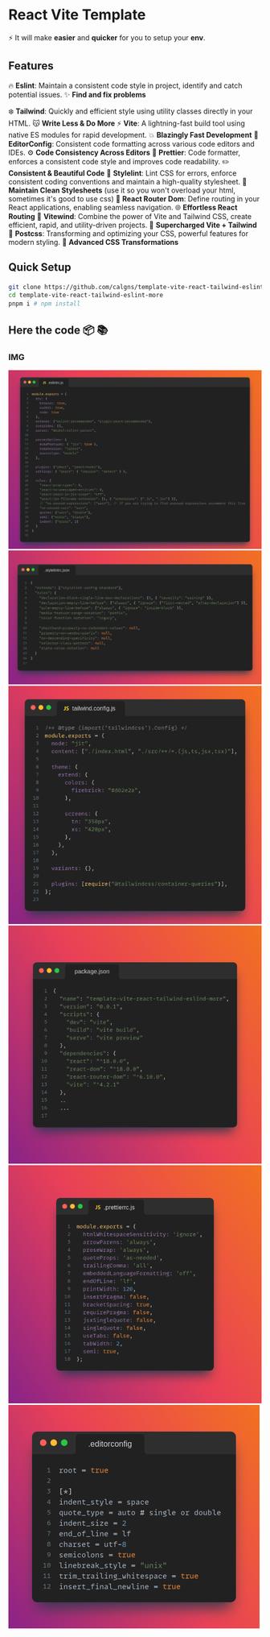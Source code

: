 # React Vite Template

:zap: It will make **easier** and **quicker** for you to setup your **env**.

## Features

:fire: **Eslint**: Maintain a consistent code style in project, identify and catch potential issues. ✨ **Find and fix problems**

:snowflake: **Tailwind**: Quickly and efficient style using utility classes directly in your HTML. :kissing_cat: **Write Less & Do More**
:zap: **Vite**: A lightning-fast build tool using native ES modules for rapid development. :collision: **Blazingly Fast Development**
:rat: **EditorConfig**: Consistent code formatting across various code editors and IDEs. ⚙️ **Code Consistency Across Editors**
:triangular_ruler: **Prettier**: Code formatter, enforces a consistent code style and improves code readability. :pencil2: **Consistent & Beautiful Code**
:tophat: **Stylelint**: Lint CSS for errors, enforce consistent coding conventions and maintain a high-quality stylesheet. :hocho: **Maintain Clean Stylesheets** (use it so you won't overload your html, sometimes it's good to use css)
:link: **React Router Dom**: Define routing in your React applications, enabling seamless navigation. 🌐 **Effortless React Routing**
:stars: **Vitewind**: Combine the power of Vite and Tailwind CSS, create efficient, rapid, and utility-driven projects. 🎉 **Supercharged Vite + Tailwind**
:volcano: **Postcss**: Transforming and optimizing your CSS, powerful features for modern styling. 🚀 **Advanced CSS Transformations**

## Quick Setup


```bash
git clone https://github.com/calgns/template-vite-react-tailwind-eslint-more
cd template-vite-react-tailwind-eslint-more
pnpm i # npm install
```


##  Here the code :package: :books:
### IMG
![Eslint JS IMG](/public/img/Snap5.png)
![Stylelint json IMG](/public/img/Snap3.png)
![Tailwind Config File IMG](/public/img/Snap.png)
![Package json IMG](/public/img/Snap2.png)
![Prettierrc JS IMG](/public/img/Snap4.png)
![Prettierrc json IMG](/public/img/Snap6.png)

